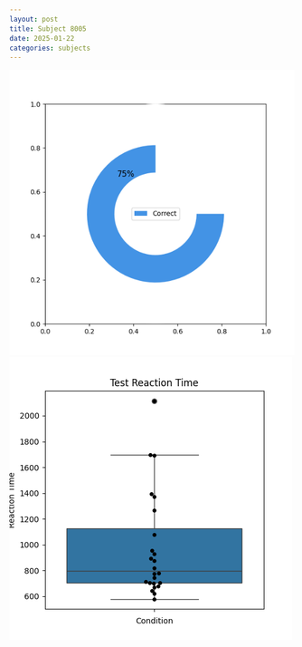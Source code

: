 ```yaml
---
layout: post
title: Subject 8005
date: 2025-01-22
categories: subjects
---
```


![](data/8005/run-26/8005_FN_acc_test.png)
![](data/8005/run-26/8005_FN_rt.png)
